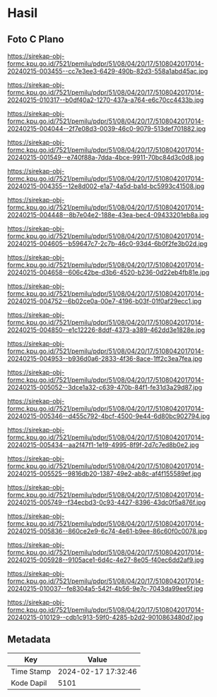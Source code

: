 # Hasil

## Foto C Plano

https://sirekap-obj-formc.kpu.go.id/7521/pemilu/pdpr/51/08/04/20/17/5108042017014-20240215-003455--cc7e3ee3-6429-490b-82d3-558a1abd45ac.jpg

https://sirekap-obj-formc.kpu.go.id/7521/pemilu/pdpr/51/08/04/20/17/5108042017014-20240215-010317--b0df40a2-1270-437a-a764-e6c70cc4433b.jpg

https://sirekap-obj-formc.kpu.go.id/7521/pemilu/pdpr/51/08/04/20/17/5108042017014-20240215-004044--2f7e08d3-0039-46c0-9079-513def701882.jpg

https://sirekap-obj-formc.kpu.go.id/7521/pemilu/pdpr/51/08/04/20/17/5108042017014-20240215-001549--e740f88a-7dda-4bce-9911-70bc84d3c0d8.jpg

https://sirekap-obj-formc.kpu.go.id/7521/pemilu/pdpr/51/08/04/20/17/5108042017014-20240215-004355--12e8d002-e1a7-4a5d-ba1d-bc5993c41508.jpg

https://sirekap-obj-formc.kpu.go.id/7521/pemilu/pdpr/51/08/04/20/17/5108042017014-20240215-004448--8b7e04e2-188e-43ea-bec4-09433201eb8a.jpg

https://sirekap-obj-formc.kpu.go.id/7521/pemilu/pdpr/51/08/04/20/17/5108042017014-20240215-004605--b59647c7-2c7b-46c0-93d4-6b0f2fe3b02d.jpg

https://sirekap-obj-formc.kpu.go.id/7521/pemilu/pdpr/51/08/04/20/17/5108042017014-20240215-004658--606c42be-d3b6-4520-b236-0d22eb4fb81e.jpg

https://sirekap-obj-formc.kpu.go.id/7521/pemilu/pdpr/51/08/04/20/17/5108042017014-20240215-004752--6b02ce0a-00e7-4196-b03f-01f0af29ecc1.jpg

https://sirekap-obj-formc.kpu.go.id/7521/pemilu/pdpr/51/08/04/20/17/5108042017014-20240215-004850--e1c12226-8ddf-4373-a389-462dd3e1828e.jpg

https://sirekap-obj-formc.kpu.go.id/7521/pemilu/pdpr/51/08/04/20/17/5108042017014-20240215-004953--b936d0a6-2833-4f36-8ace-1ff2c3ea7fea.jpg

https://sirekap-obj-formc.kpu.go.id/7521/pemilu/pdpr/51/08/04/20/17/5108042017014-20240215-005052--3dce1a32-c639-470b-84f1-fe31d3a29d87.jpg

https://sirekap-obj-formc.kpu.go.id/7521/pemilu/pdpr/51/08/04/20/17/5108042017014-20240215-005346--d455c792-4bcf-4500-9e44-6d80bc902794.jpg

https://sirekap-obj-formc.kpu.go.id/7521/pemilu/pdpr/51/08/04/20/17/5108042017014-20240215-005434--aa2f47f1-1e19-4995-8f9f-2d7c7ed8b0e2.jpg

https://sirekap-obj-formc.kpu.go.id/7521/pemilu/pdpr/51/08/04/20/17/5108042017014-20240215-005525--9816db20-1387-49e2-ab8c-af4f155589ef.jpg

https://sirekap-obj-formc.kpu.go.id/7521/pemilu/pdpr/51/08/04/20/17/5108042017014-20240215-005749--f34ecbd3-0c93-4427-8396-43dc0f5a876f.jpg

https://sirekap-obj-formc.kpu.go.id/7521/pemilu/pdpr/51/08/04/20/17/5108042017014-20240215-005836--860ce2e9-6c74-4e61-b9ee-86c60f0c0078.jpg

https://sirekap-obj-formc.kpu.go.id/7521/pemilu/pdpr/51/08/04/20/17/5108042017014-20240215-005928--9105ace1-6d4c-4e27-8e05-f40ec6dd2af9.jpg

https://sirekap-obj-formc.kpu.go.id/7521/pemilu/pdpr/51/08/04/20/17/5108042017014-20240215-010037--fe8304a5-542f-4b56-9e7c-7043da99ee5f.jpg

https://sirekap-obj-formc.kpu.go.id/7521/pemilu/pdpr/51/08/04/20/17/5108042017014-20240215-010129--cdb1c913-59f0-4285-b2d2-9010863480d7.jpg


## Metadata

| Key        | Value               |
| ---------- | ------------------- |
| Time Stamp | 2024-02-17 17:32:46 |
| Kode Dapil | 5101                |



